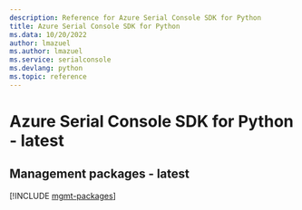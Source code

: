 ```yaml
---
description: Reference for Azure Serial Console SDK for Python
title: Azure Serial Console SDK for Python
ms.data: 10/20/2022
author: lmazuel
ms.author: lmazuel
ms.service: serialconsole
ms.devlang: python
ms.topic: reference
---
```

# Azure Serial Console SDK for Python - latest

## Management packages - latest
[!INCLUDE [mgmt-packages](serial-console-mgmt-index.md)]